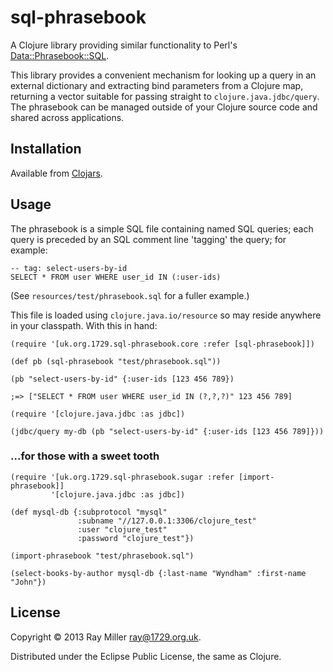 # sql-phrasebook

A Clojure library providing similar functionality to Perl's
[Data::Phrasebook::SQL](http://search.cpan.org/~barbie/Data-Phrasebook-0.33/lib/Data/Phrasebook/SQL.pm).

This library provides a convenient mechanism for looking up a query in
an external dictionary and extracting bind parameters from a Clojure
map, returning a vector suitable for passing straight to
`clojure.java.jdbc/query`. The phrasebook can be managed outside of your
Clojure source code and shared across applications.

## Installation

Available from [Clojars](https://clojars.org/uk.org.1729/sql-phrasebook).

## Usage

The phrasebook is a simple SQL file containing named SQL queries;
each query is preceded by an SQL comment line 'tagging' the query; for
example:

    -- tag: select-users-by-id
    SELECT * FROM user WHERE user_id IN (:user-ids)

(See `resources/test/phrasebook.sql` for a fuller example.)

This file is loaded using `clojure.java.io/resource` so may reside anywhere
in your classpath. With this in hand:

    (require '[uk.org.1729.sql-phrasebook.core :refer [sql-phrasebook]])

    (def pb (sql-phrasebook "test/phrasebook.sql"))

    (pb "select-users-by-id" {:user-ids [123 456 789})

    ;=> ["SELECT * FROM user WHERE user_id IN (?,?,?)" 123 456 789]

    (require '[clojure.java.jdbc :as jdbc])

    (jdbc/query my-db (pb "select-users-by-id" {:user-ids [123 456 789]}))

### ...for those with a sweet tooth

    (require '[uk.org.1729.sql-phrasebook.sugar :refer [import-phrasebook]]
             '[clojure.java.jdbc :as jdbc])

    (def mysql-db {:subprotocol "mysql"
                   :subname "//127.0.0.1:3306/clojure_test"
                   :user "clojure_test"
                   :password "clojure_test"})

    (import-phrasebook "test/phrasebook.sql")

    (select-books-by-author mysql-db {:last-name "Wyndham" :first-name "John"})
    
## License

Copyright © 2013 Ray Miller <ray@1729.org.uk>.

Distributed under the Eclipse Public License, the same as Clojure.

